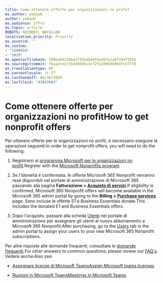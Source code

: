 ```yaml
---
title: Come ottenere offerte per organizzazioni no profit
ms.author: pebaum
author: pebaum
ms.audience: ITPro
ms.topic: article
ROBOTS: NOINDEX, NOFOLLOW
localization_priority: Priority
ms.assetid: ''
ms.custom:
- "1500010"
- "3819"
ms.openlocfilehash: f89ba68219ea3735bdbb455ed97e2abf394f201b
ms.sourcegitcommit: fbaa2ce2cfb4d56d8c4cf2fa2d95489bdfcb7ff0
ms.translationtype: HT
ms.contentlocale: it-IT
ms.lasthandoff: 04/30/2020
ms.locfileid: "43947603"
---
```

# <a name="how-to-get-nonprofit-offers"></a><span data-ttu-id="639e1-102">Come ottenere offerte per organizzazioni no profit</span><span class="sxs-lookup"><span data-stu-id="639e1-102">How to get nonprofit offers</span></span>

<span data-ttu-id="639e1-103">Per ottenere offerte per le organizzazioni no profit, è necessario eseguire le operazioni seguenti:</span><span class="sxs-lookup"><span data-stu-id="639e1-103">In order to get nonprofit offers, you will need to do the following:</span></span>

1. <span data-ttu-id="639e1-104">Registrarsi al [programma Microsoft per le organizzazioni no profit](https://go.microsoft.com/fwlink/p/?linkid=2008962).</span><span class="sxs-lookup"><span data-stu-id="639e1-104">Register with the [Microsoft Nonprofits program](https://go.microsoft.com/fwlink/p/?linkid=2008962).</span></span>

2. <span data-ttu-id="639e1-105">Se l'idoneità è confermata, le offerte Microsoft 365 Nonprofit verranno rese disponibili nel portale di amministrazione di Microsoft 365 passando alla pagina **Fatturazione > [Acquisto di servizi](https://go.microsoft.com/fwlink/p/?linkid=868433)**.</span><span class="sxs-lookup"><span data-stu-id="639e1-105">If eligibility is confirmed, Microsoft 365 Nonprofit offers will become available in the Microsoft 365 admin portal by going to the **Billing > [Purchase services](https://go.microsoft.com/fwlink/p/?linkid=868433)** page.</span></span> <span data-ttu-id="639e1-106">Sono incluse le offerte E1 e Business Essentials donate.</span><span class="sxs-lookup"><span data-stu-id="639e1-106">This includes the donated E1 and Business Essentials offers.</span></span>

3. <span data-ttu-id="639e1-107">Dopo l'acquisto, passare alla scheda [Utenti](https://admin.microsoft.com/Adminportal/Home#/users) nel portale di amministrazione per assegnare gli utenti al nuovo abbonamento a Microsoft 365 Nonprofit.</span><span class="sxs-lookup"><span data-stu-id="639e1-107">After purchasing, go to the [Users](https://admin.microsoft.com/Adminportal/Home#/users) tab in the admin portal to assign your users to your new Microsoft 365 Nonprofit subscriptions.</span></span>

<span data-ttu-id="639e1-108">Per altre risposte alle domande frequenti, consultare le [domande frequenti](https://www.microsoft.com/microsoft-365/nonprofit/office-365-nonprofit#coreui-heading-67lnrlz).</span><span class="sxs-lookup"><span data-stu-id="639e1-108">For other answers to common questions, please review our [FAQ's](https://www.microsoft.com/microsoft-365/nonprofit/office-365-nonprofit#coreui-heading-67lnrlz).</span></span> <span data-ttu-id="639e1-109">Vedere anche:</span><span class="sxs-lookup"><span data-stu-id="639e1-109">Also see:</span></span>

- [<span data-ttu-id="639e1-110">Assegnare licenze di Microsoft Teams</span><span class="sxs-lookup"><span data-stu-id="639e1-110">Assign Microsoft teams licenses</span></span>](https://docs.microsoft.com/MicrosoftTeams/assign-teams-licenses)

- [<span data-ttu-id="639e1-111">Riunioni in Microsoft Teams</span><span class="sxs-lookup"><span data-stu-id="639e1-111">Meetings in Microsoft Teams</span></span>](https://docs.microsoft.com/MicrosoftTeams/tutorial-meetings-in-teams)
